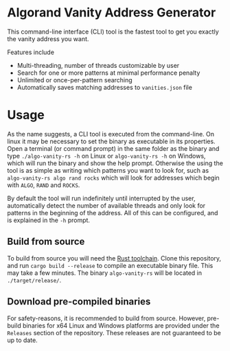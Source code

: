 # Algorand Vanity Address Generator

This command-line interface (CLI) tool is the fastest tool to get you exactly the vanity address you want. 

Features include
- Multi-threading, number of threads customizable by user
- Search for one or more patterns at minimal performance penalty
- Unlimited or once-per-pattern searching
- Automatically saves matching addresses to `vanities.json` file

# Usage
As the name suggests, a CLI tool is executed from the command-line. On linux it may be necessary to set the binary as executable in its properties. Open a terminal (or command prompt) in the same folder as the binary and type `./algo-vanity-rs -h` on Linux or `algo-vanity-rs -h` on Windows, which will run the binary and show the help prompt. Otherwise the using the tool is as simple as writing which patterns you want to look for, such as `algo-vanity-rs algo rand rocks` which will look for addresses which begin with `ALGO`, `RAND` and `ROCKS`.

By default the tool will run indefinitely until interrupted by the user, automatically detect the number of available threads and only look for patterns in the beginning of the address. All of this can be configured, and is explained in the `-h` prompt.

## Build from source

To build from source you will need the [Rust toolchain](https://rustup.rs/). Clone this repository, and run `cargo build --release` to compile an executable binary file. This may take a few minutes. The binary `algo-vanity-rs` will be located in `./target/release/`.

## Download pre-compiled binaries
For safety-reasons, it is recommended to build from source. However, pre-build binaries for x64 Linux and Windows platforms are provided under the `Releases` section of the repository. These releases are not guaranteed to be up to date.

